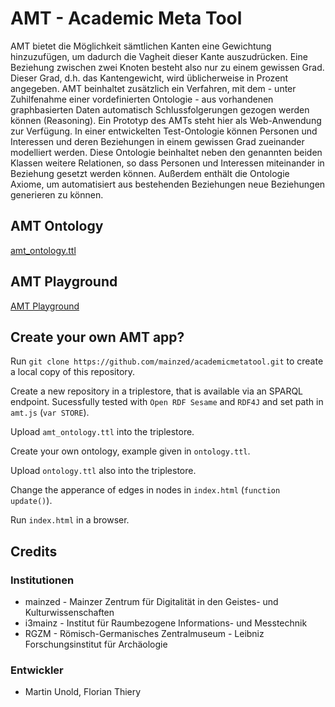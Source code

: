 # AMT - Academic Meta Tool

AMT bietet die Möglichkeit sämtlichen Kanten eine Gewichtung hinzuzufügen, um dadurch die Vagheit dieser Kante auszudrücken. Eine Beziehung zwischen zwei Knoten besteht also nur zu einem gewissen Grad. Dieser Grad, d.h. das Kantengewicht, wird üblicherweise in Prozent angegeben. AMT beinhaltet zusätzlich ein Verfahren, mit dem - unter Zuhilfenahme einer vordefinierten Ontologie - aus vorhandenen graphbasierten Daten automatisch Schlussfolgerungen gezogen werden können (Reasoning). Ein Prototyp des AMTs steht hier als Web-Anwendung zur Verfügung. In einer entwickelten Test-Ontologie können Personen und Interessen und deren Beziehungen in einem gewissen Grad zueinander modelliert werden. Diese Ontologie beinhaltet neben den genannten beiden Klassen weitere Relationen, so dass Personen und Interessen miteinander in Beziehung gesetzt werden können. Außerdem enthält die Ontologie Axiome, um automatisiert aus bestehenden Beziehungen neue Beziehungen generieren zu können.

## AMT Ontology

[amt_ontology.ttl](https://github.com/mainzed/academicmetatool/blob/master/amt_ontology.ttl)

## AMT Playground

[AMT Playground](http://academic-meta-tool.xyz/playground/)

## Create your own AMT app?

Run `git clone https://github.com/mainzed/academicmetatool.git` to create a local copy of this repository.

Create a new repository in a triplestore, that is available via an SPARQL endpoint. Sucessfully tested with `Open RDF Sesame` and `RDF4J` and set path in `amt.js` (`var STORE`).

Upload `amt_ontology.ttl` into the triplestore.

Create your own ontology, example given in `ontology.ttl`.

Upload `ontology.ttl` also into the triplestore.

Change the apperance of edges in nodes in `index.html` (`function update()`).

Run `index.html` in a browser.

## Credits

### Institutionen

* mainzed - Mainzer Zentrum für Digitalität in den Geistes- und Kulturwissenschaften
* i3mainz - Institut für Raumbezogene Informations- und Messtechnik
* RGZM - Römisch-Germanisches Zentralmuseum - Leibniz Forschungsinstitut für Archäologie

### Entwickler

* Martin Unold, Florian Thiery
